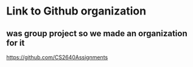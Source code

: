 # Link to Github organization
## was group project so we made an organization for it
https://github.com/CS2640Assignments
